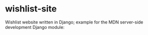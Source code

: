 # wishlist-site
Wishlist website written in Django; example for the MDN server-side development Django module:
